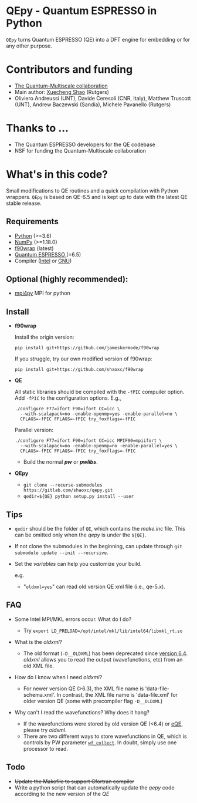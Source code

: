 # QEpy - Quantum ESPRESSO in Python
   `QEpy` turns Quantum ESPRESSO (QE) into a DFT engine for embedding or for any other purpose. 
   
# Contributors and funding

 - [The Quantum-Multiscale collaboration](http://www.quantum-multiscale.org/)
 - Main author: [Xuecheng Shao](mailto:xuecheng.shao@rutgers.edu) (Rutgers) 
 - Oliviero Andreussi (UNT), Davide Ceresoli (CNR, Italy), Matthew Truscott (UNT), Andrew Baczewski (Sandia), Michele Pavanello (Rutgers)

# Thanks to ...
 - The Quantum ESPRESSO developers for the QE codebase
 - NSF for funding the Quantum-Multiscale collaboration

# What's in this code?
Small modifications to QE routines and a quick compilation with Python wrappers. `QEpy` is based on QE-6.5 and is kept up to date with the latest QE stable release.

## Requirements
 - [Python](https://www.python.org/) (>=3.6)
 - [NumPy](https://docs.scipy.org/doc/numpy/reference/) (>=1.18.0)
 - [f90wrap](https://github.com/jameskermode/f90wrap) (latest)
 - [Quantum ESPRESSO ](https://gitlab.com/QEF/q-e/-/releases/qe-6.5) (=6.5)
 - Compiler ([Intel](https://software.intel.com/content/www/us/en/develop/tools/oneapi/components/fortran-compiler.html) or [GNU](https://gcc.gnu.org/fortran/))

## Optional (highly recommended):
 - [mpi4py](https://bitbucket.org/mpi4py/mpi4py) MPI for python

## Install
 - **f90wrap**

    Install the origin version:

    ```shell
	pip install git+https://github.com/jameskermode/f90wrap
    ```
	If you struggle, try our own modified version of f90wrap:

    ```shell
	pip install git+https://github.com/shaoxc/f90wrap
    ```



 - **QE**

	All static libraries should be compiled with the `-fPIC` compuiler option. Add `-fPIC` to the configuration options. E.g.,

     ```shell
	 ./configure F77=ifort F90=ifort CC=icc \
	   --with-scalapack=no -enable-openmp=yes -enable-parallel=no \
	   CFLAGS=-fPIC FFLAGS=-fPIC try_foxflags=-fPIC
     ```

	Parallel version:


     ```shell
	 ./configure F77=ifort F90=ifort CC=icc MPIF90=mpiifort \
	   --with-scalapack=no -enable-openmp=no -enable-parallel=yes \
	   CFLAGS=-fPIC FFLAGS=-fPIC try_foxflags=-fPIC
	 ```

   + Build the normal ***pw*** or ***pwlibs***.

 - **QEpy**

   + `git clone --recurse-submodules https://gitlab.com/shaoxc/qepy.git`
   + `qedir=${QE} python setup.py install --user`

## Tips
 - `qedir` should be the folder of `QE`, which contains the *make.inc* file. This can be omitted only when the *qepy* is under the `${QE}`.
 - If not clone the submodules in the beginning, can update through `git submodule update --init --recursive`.
 - Set the *variables* can help you customize your build.

	e.g.

	- "`oldxml=yes`" can read old version QE xml file (i.e., qe-5.x).

## FAQ
 - Some Intel MPI/MKL errors occur. What do I do?
	+ Try `export LD_PRELOAD=/opt/intel/mkl/lib/intel64/libmkl_rt.so`

 - What is the *oldxml*?
	+ The old format (`-D__OLDXML`) has been deprecated since [version 6.4](https://gitlab.com/QEF/q-e/-/releases/qe-6.4). *oldxml* allows you to read the output (wavefunctions, etc) from an old XML file.

 - How do I know when I need *oldxml*?
	+ For newer version QE (>6.3), the XML file name is 'data-file-schema.xml'. In contrast, the XML file name is 'data-file.xml' for older version QE (some with precompiler flag `-D__OLDXML`)

 - Why can't I read the wavefunctions? Why does it hang?
	+ If the wavefunctions were stored by old version QE (<6.4) or [eQE](http://eqe.rutgers.edu), please try *oldxml*.
	+ There are two different ways to store wavefunctions in QE, which is controls by PW parameter [`wf_collect`](http://www.quantum-espresso.org/Doc/INPUT_PW.html#idm68). In doubt, simply use one processor to read.

## Todo
 - ~~Update the Makefile to support Gfortran compiler~~
 - Write a python script that can automatically update the *qepy* code according to the new version of the *QE*
